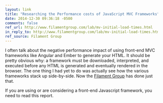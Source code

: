 ```yaml
---
layout: link
title: "Researching the Performance costs of JavaScript MVC Frameworks"
date: 2014-12-30 09:36:18 -0500
comments: false
ref_url: http://www.filamentgroup.com/lab/mv-initial-load-times.html
in_reply_to: http://www.filamentgroup.com/lab/mv-initial-load-times.html
ref_source: Filament Group
---
```


I often talk about the negative performance impact of using front-end MVC frameworks like Angular and Ember to generate your HTML. It should be pretty obvious why: a framework must be downloaded, interpreted, and executed before any HTML is generated and eventually rendered in the browser. The one thing I had yet to do was actually see how the various frameworks stack up side-by-side. Now the [Filament Group](http://www.filamentgroup.com) has done just that.

If you are using or are considering a front-end Javascript framework, you need to read this report.